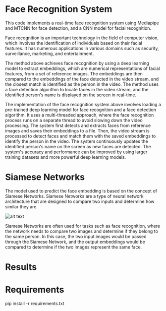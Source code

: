 # Face Recognition System 

This code implements a real-time face recognition system using Mediapipe and MTCNN for face detection, and a CNN model for facial recognition.

Face recognition is an important technology in the field of computer vision, which involves the identification of individuals based on their facial features. It has numerous applications in various domains such as security, surveillance, marketing, and entertainment.

The method above achieves face recognition by using a deep learning model to extract embeddings, which are numerical representations of facial features, from a set of reference images. The embeddings are then compared to the embeddings of the face detected in the video stream, and the closest match is identified as the person in the video. The method uses a face detection algorithm to locate faces in the video stream, and the identified person's name is displayed on the screen in real-time.

The implementation of the face recognition system above involves loading a pre-trained deep learning model for face recognition and a face detection algorithm. It uses a multi-threaded approach, where the face recognition process runs on a separate thread to avoid slowing down the video processing. The system first detects and extracts faces from reference images and saves their embeddings to a file. Then, the video stream is processed to detect faces and match them with the saved embeddings to identify the person in the video. The system continuously updates the identified person's name on the screen as new faces are detected. The system's accuracy and performance can be improved by using larger training datasets and more powerful deep learning models.


# Siamese Networks 
The model used to predict the face embedding is based on the concept of Siamese Networks. Siamese Networks are a type of neural network architecture that are designed to compare two inputs and determine how similar they are. 

![alt text](https://user-images.githubusercontent.com/73122995/231527636-8dc00d66-0662-496c-8513-59f563d3c523.png)


Siamese Networks are often used for tasks such as face recognition, where the network needs to compare two images and determine if they belong to the same person. In this case, the two input images would be passed through the Siamese Network, and the output embeddings would be compared to determine if the two images represent the same face.


# Results

# Requirements 
pip install -r requirements.txt
